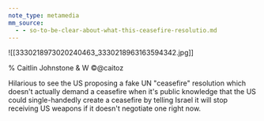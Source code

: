 ```yaml
---
note_type: metamedia
mm_source:
  - - so-to-be-clear-about-what-this-ceasefire-resolutio.md
---
```


![[3330218973020240463_3330218963163594342.jpg]]

% Caitlin Johnstone &
W ©@caitoz

Hilarious to see the US proposing a fake UN
"ceasefire" resolution which doesn't actually
demand a ceasefire when it's public
knowledge that the US could single-handedly
create a ceasefire by telling Israel it will stop
receiving US weapons if it doesn't negotiate
one right now.

